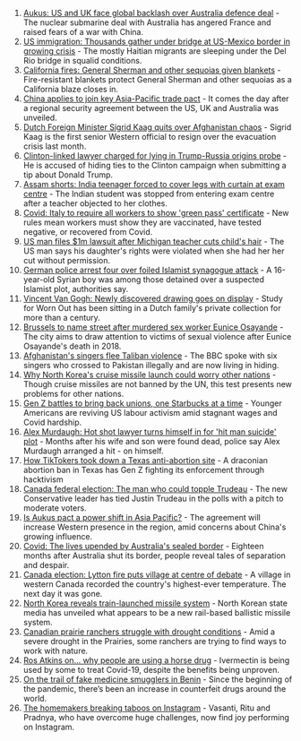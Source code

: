 1. [Aukus: US and UK face global backlash over Australia defence deal](https://www.bbc.co.uk/news/world-58592613?at_medium=RSS&at_campaign=KARANGA) - The nuclear submarine deal with Australia has angered France and raised fears of a war with China.
2. [US immigration: Thousands gather under bridge at US-Mexico border in growing crisis](https://www.bbc.co.uk/news/world-us-canada-58593632?at_medium=RSS&at_campaign=KARANGA) - The mostly Haitian migrants are sleeping under the Del Rio bridge in squalid conditions.
3. [California fires: General Sherman and other sequoias given blankets](https://www.bbc.co.uk/news/world-us-canada-58592376?at_medium=RSS&at_campaign=KARANGA) - Fire-resistant blankets protect General Sherman and other sequoias as a California blaze closes in.
4. [China applies to join key Asia-Pacific trade pact](https://www.bbc.co.uk/news/business-58579832?at_medium=RSS&at_campaign=KARANGA) - It comes the day after a regional security agreement between the US, UK and Australia was unveiled.
5. [Dutch Foreign Minister Sigrid Kaag quits over Afghanistan chaos](https://www.bbc.co.uk/news/world-europe-58591939?at_medium=RSS&at_campaign=KARANGA) - Sigrid Kaag is the first senior Western official to resign over the evacuation crisis last month.
6. [Clinton-linked lawyer charged for lying in Trump-Russia origins probe](https://www.bbc.co.uk/news/world-us-canada-58591969?at_medium=RSS&at_campaign=KARANGA) - He is accused of hiding ties to the Clinton campaign when submitting a tip about Donald Trump.
7. [Assam shorts: India teenager forced to cover legs with curtain at exam centre](https://www.bbc.co.uk/news/world-asia-india-58592986?at_medium=RSS&at_campaign=KARANGA) - The Indian student was stopped from entering exam centre after a teacher objected to her clothes.
8. [Covid: Italy to require all workers to show 'green pass' certificate](https://www.bbc.co.uk/news/world-europe-58590187?at_medium=RSS&at_campaign=KARANGA) - New rules mean workers must show they are vaccinated, have tested negative, or recovered from Covid.
9. [US man files $1m lawsuit after Michigan teacher cuts child's hair](https://www.bbc.co.uk/news/world-us-canada-58591006?at_medium=RSS&at_campaign=KARANGA) - The US man says his daughter's rights were violated when she had her her cut without permission.
10. [German police arrest four over foiled Islamist synagogue attack](https://www.bbc.co.uk/news/world-europe-58591948?at_medium=RSS&at_campaign=KARANGA) - A 16-year-old Syrian boy was among those detained over a suspected Islamist plot, authorities say.
11. [Vincent Van Gogh: Newly discovered drawing goes on display](https://www.bbc.co.uk/news/entertainment-arts-58586492?at_medium=RSS&at_campaign=KARANGA) - Study for Worn Out has been sitting in a Dutch family's private collection for more than a century.
12. [Brussels to name street after murdered sex worker Eunice Osayande](https://www.bbc.co.uk/news/world-europe-58585993?at_medium=RSS&at_campaign=KARANGA) - The city aims to draw attention to victims of sexual violence after Eunice Osayande's death in 2018.
13. [Afghanistan's singers flee Taliban violence](https://www.bbc.co.uk/news/world-asia-58583217?at_medium=RSS&at_campaign=KARANGA) - The BBC spoke with six singers who crossed to Pakistan illegally and are now living in hiding.
14. [Why North Korea's cruise missile launch could worry other nations](https://www.bbc.co.uk/news/world-asia-58592308?at_medium=RSS&at_campaign=KARANGA) - Though cruise missiles are not banned by the UN, this test presents new problems for other nations.
15. [Gen Z battles to bring back unions, one Starbucks at a time](https://www.bbc.co.uk/news/business-58540250?at_medium=RSS&at_campaign=KARANGA) - Younger Americans are reviving US labour activism amid stagnant wages and Covid hardship.
16. [Alex Murdaugh: Hot shot lawyer turns himself in for 'hit man suicide' plot](https://www.bbc.co.uk/news/world-us-canada-58577936?at_medium=RSS&at_campaign=KARANGA) - Months after his wife and son were found dead, police say Alex Murdaugh arranged a hit - on himself.
17. [How TikTokers took down a Texas anti-abortion site](https://www.bbc.co.uk/news/world-us-canada-58577039?at_medium=RSS&at_campaign=KARANGA) - A draconian abortion ban in Texas has Gen Z fighting its enforcement through hacktivism
18. [Canada federal election: The man who could topple Trudeau](https://www.bbc.co.uk/news/world-us-canada-58587402?at_medium=RSS&at_campaign=KARANGA) - The new Conservative leader has tied Justin Trudeau in the polls with a pitch to moderate voters.
19. [Is Aukus pact a power shift in Asia Pacific?](https://www.bbc.co.uk/news/world-asia-58540808?at_medium=RSS&at_campaign=KARANGA) - The agreement will increase Western presence in the region, amid concerns about China's growing influence.
20. [Covid: The lives upended by Australia's sealed border](https://www.bbc.co.uk/news/world-australia-58540905?at_medium=RSS&at_campaign=KARANGA) - Eighteen months after Australia shut its border, people reveal tales of separation and despair.
21. [Canada election: Lytton fire puts village at centre of debate](https://www.bbc.co.uk/news/world-us-canada-58549880?at_medium=RSS&at_campaign=KARANGA) - A village in western Canada recorded the country's highest-ever temperature. The next day it was gone.
22. [North Korea reveals train-launched missile system](https://www.bbc.co.uk/news/world-58588272?at_medium=RSS&at_campaign=KARANGA) - North Korean state media has unveiled what appears to be a new rail-based ballistic missile system.
23. [Canadian prairie ranchers struggle with drought conditions](https://www.bbc.co.uk/news/world-us-canada-58573877?at_medium=RSS&at_campaign=KARANGA) - Amid a severe drought in the Prairies, some ranchers are trying to find ways to work with nature.
24. [Ros Atkins on... why people are using a horse drug](https://www.bbc.co.uk/news/world-58569849?at_medium=RSS&at_campaign=KARANGA) - Ivermectin is being used by some to treat Covid-19, despite the benefits being unproven.
25. [On the trail of fake medicine smugglers in Benin](https://www.bbc.co.uk/news/world-africa-58577421?at_medium=RSS&at_campaign=KARANGA) - Since the beginning of the pandemic, there’s been an increase in counterfeit drugs around the world.
26. [The homemakers breaking taboos on Instagram](https://www.bbc.co.uk/news/world-asia-india-58543401?at_medium=RSS&at_campaign=KARANGA) - Vasanti, Ritu and Pradnya, who have overcome huge challenges, now find joy performing on Instagram.
